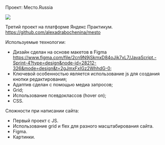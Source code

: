  Проект: Место.Russia

<img src="./README.png">

Третий проект на платформе Яндекс Практикум.
https://github.com/alexadrabochenina/mesto

Используемые технологии:
* Дизайн сделан на основе макетов в Figma https://www.figma.com/file/2cn9N9jSkmxD84oJik7xL7/JavaScript.-Sprint-4?type=design&node-id=28212-326&mode=design&t=2gJmxFxIGz2WhhdG-0;
* Ключевой особенностью является использование js для создания кнопки редактирования;
* Адаптив сделан с помощью медиа запросов;
* Grid;
* Использование псевдоклассов (hover on);
* CSS.

Сложности при написании сайта:
* Первый проект с JS.
* Использование grid и flex для разного масштабирования сайта.
* Figma.
* Картинки.